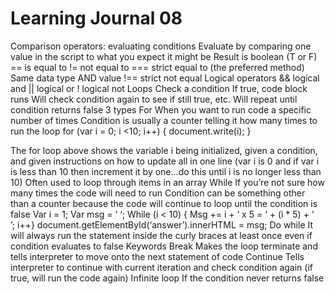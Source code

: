 # Learning Journal 08
Comparison operators: evaluating conditions
Evaluate by comparing one value in the script to what you expect it might be
Result is boolean (T or F)
== is equal to
!= not equal to
=== strict equal to (the preferred method)
Same data type AND value
!== strict not equal
Logical operators
&& logical and
|| logical or
! logical not
Loops
Check a condition
If true, code block runs
Will check condition again to see if still true, etc. 
Will repeat until condition returns false
3 types
For
When you want to run code a specific number of times 
Condition is usually a counter telling it how many times to run the loop
for (var i = 0; i <10; i++) {
document.write(i);
}

The for loop above shows the variable i being initialized, given a condition, and given instructions on how to update all in one line (var i is 0 and if var i is less than 10 then increment it by one...do this until i is no longer less than 10)
Often used to loop through items in an array
While
If you’re not sure how many times the code will need to run
Condition can be something other than a counter because the code will continue to loop until the condition is false
Var i = 1; 
Var msg = ‘ ‘;
While (i < 10) {
	Msg += i + ‘ x 5 = ‘ + (i * 5) + ‘<br />’; i++}
document.getElementById(‘answer’).innerHTML = msg;
Do while
It will always run the statement inside the curly braces at least once even if condition evaluates to false
Keywords
Break
Makes the loop terminate and tells interpreter to move onto the next statement of code
Continue
Tells interpreter to continue with current iteration and check condition again (if true, will run the code again)
Infinite loop 
If the condition never returns false
